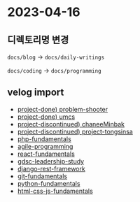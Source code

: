 # 2023-04-16

## 디렉토리명 변경

`docs/blog` -> `docs/daily-writings`

`docs/coding` -> `docs/programming`

## velog import
* [project-done) problem-shooter](../../archive/done/problem-shooter/project-log)
* [project-done) umcs](../../archive/done/umcs/project-log)
* [project-discontinued) chaneeMinbak](../../archive/discontinued/channeeMinbak/project-log)
* [project-discontinued) project-tongsinsa](../../archive/discontinued/project-tongsinsa/project-log.md)
* [php-fundamentals](../../../programming/php-fundamentals)
* [agile-programming](../../../programming/agile-programming)
* [react-fundamentals](../../../programming/react-fundamentals)
* [gdsc-leadership-study](../../../misc/gdsc-leadership-study)
* [django-rest-framework](../../../programming/django-rest-framework)
* [git-fundamentals](../../../programming/git-fundamentals)
* [python-fundamentals](../../../programming/python-fundamentals)
* [html-css-js-fundamentals](../../../programming/html-css-js-fundamentals)

